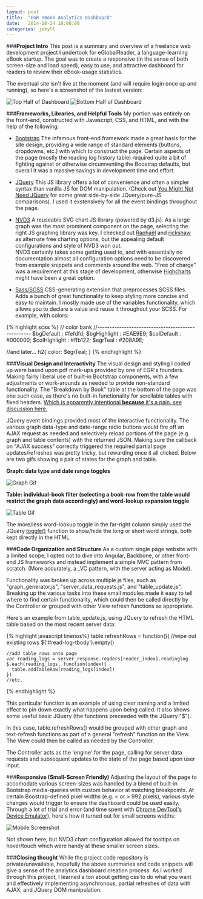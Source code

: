 ```yaml
---
layout: post
title:  "EGR eBook Analytics Dashboard"
date:   2014-10-24 18:00:00
categories: jekyll 
---
```

###**Project Intro**
This post is a summary and overview of a freelance web development project I undertook for eGlobalReader, a language-learning eBook startup.  The goal was to create a responsive (in the sense of both screen-size and load speed), easy to use, and attractive dashboard for readers to review their eBook-usage statistics.

The eventual site isn't live at the moment (and will require login once up and running), so here's a screenshot of the lastest version:

![Top Half of Dashboard](/blog/assets/posts/EGR-analytics-top-half.jpg)
![Bottom Half of Dashboard](/blog/assets/posts/EGR-analytics-bottom-half.jpg)

###**Frameworks, Libraries, and Helpful Tools**
My portion was entirely on the front-end, constructed with Javascript, CSS, and HTML, and with the help of the following:

* [Bootstrap](http://getbootstrap.com/) The infamous front-end framework made a great basis for the site design, providing a wide range of standard elements (buttons, dropdowns, etc.) with which to construct the page. Certain aspects of the page (mostly the reading log history table) required quite a bit of fighting against or otherwise circumventing the Boostrap defaults, but overall it was a massive savings in development time and effort.


* [JQuery](http://jquery.com/) This JS library offers a lot of convenience and often a simpler syntax than vanilla JS for DOM manipulation. (Check out [You Might Not Need JQuery](http://youmightnotneedjquery.com/) for some great side-by-side JQuery/pure-JS comparisons).  I used it exstensively for all the event bindings throughout the page.


* [NVD3](http://nvd3.org/) A reuseable SVG chart JS library (powered by d3.js).  As a large graph was the most prominent component on the page, selecting the right JS graphing library was key.  I checked out [Raphaël](http://raphaeljs.com/) and [rickshaw](http://code.shutterstock.com/rickshaw/) as alternate free charting options, but the appealing default configurations and style of NVD3 won out.  
NVD3 certainly takes some getting used to, and with essentially no documentation almost all configuration options need to be discovered from example snippets and comments around the web.  "Free of charge" was a requirement at this stage of development, otherwise [Highcharts](http://www.highcharts.com/) might have been a great option.

* [Sass/SCSS](http://sass-lang.com/) CSS-generating extension that preprocesses SCSS files.  Adds a bunch of great functionality to keep styling more concise and easy to maintain.  I mostly made use of the variables functionality, which allows you to declare a value and reuse it throughout your SCSS.  For example, with colors:  



{% highlight scss %}
// color bank
//--------------------------------------------------
  $bgDefault      : #fefdfd;
  $bgHighlight    : #EAE9E9;
  $colDefault     : #000000;
  $colHighlight   : #ffb122;
  $egrTeal        : #208A9E;
  
//and later...
h2{
color: $egrTeal;
}
{% endhighlight %}


###**Visual Design and Interactivity**
The visual design and styling I coded up were based upon pdf mark-ups provided by one of EGR's founders.  Making fairly liberal use of built-in Bootstrap components, with a few adjustments or work-arounds as needed to provide non-standard functionality.  The "Breakdown by Book" table at the bottom of the page was one such case, as there's no built-in functionality for scrollable tables with fixed headers.  [Which is apparently intentional __because__ it's a pain, see discussion here.](https://github.com/twbs/bootstrap/issues/12780)

JQuery event bindings provided most of the interactive functionality.  The various graph data-type and date-range radio buttons would fire off an AJAX request as needed and selectively reload portions of the page (e.g. graph and table contents) with the returned JSON.  Making sure the callback on "AJAX success" correctly triggered the required partial page updates/refreshes was pretty tricky, but rewarding once it all clicked.  Below are two gifs showing a pair of states for the graph and table.

**Graph: data type and date range toggles**

![Graph Gif](/blog/assets/posts/EGR-analytics-top-half.gif)

**Table: individual-book filter (selecting a book-row from the table would restrict the graph data accordingly) and word-lookup expansion toggle**

![Table Gif](/blog/assets/posts/EGR-analytics-bottom-half.gif)

The more/less word-lookup toggle in the far-right column simply used the JQuery [toggle()](http://api.jquery.com/toggle/) function to show/hide the long or short word strings, both kept directly in the HTML.

###**Code Organization and Structure**
As a custom single page website with a limited scope, I opted not to dive into Angular, Backbone, or other front-end JS frameworks and instead implement a simple MVC  pattern from scratch. (More accurately, a _VC pattern, with the server acting as Model). 

Functionality was broken up across multiple js files, such as "graph_generator.js", "server_data_requests.js", and "table_update.js".  Breaking up the various tasks into these small modules made it easy to tell where to find certain functionality, which could then be called directly by the Controller or grouped with other View refresh functions as appropriate.

Here's an example from table_update.js, using JQuery to refresh the HTML table based on the most recent server data:

{% highlight javascript linenos%}
table.refreshRows = function(){
    //wipe out existing rows
    $('#read-log-tbody').empty()
    
    //add table rows onto page
    var reading_logs = server_response.readers[reader_index].readinglog
    $.each(reading_logs, function(index){
      table.addTableRow(reading_logs[index])
    })
    //etc.
{% endhighlight %}

This particular function is an example of using clear naming and a limited effect to pin down exactly what happens upon being called.  It also shows some useful basic JQuery (the functions preceeded with the JQuery "$").

In this case, table.refreshRows() would be grouped with other graph and text-refresh functions as part of a general "refresh" function on the View.  The View could then be called as needed by the Controller.  

The Controller acts as the 'engine' for the page, calling for server data requests and subsequent updates to the state of the page based upon user input.

###**Responsive (Small-Screen Friendly)**
Adjusting the layout of the page to accomodate various screen-sizes was handled by a blend of built-in Bootstrap media-queries with custom behavior at matching breakpoints.  At certain Boostrap-defined pixel widths (e.g. < or > 992 pixels), various style changes would trigger to ensure the dashboard could be used easily.  Through a lot of trial and error (and time spent with [Chrome DevTool's Device Emulator](https://developer.chrome.com/devtools/docs/device-mode)), here's how it turned out for small screens widths:

![Mobile Screenshot](/blog/assets/posts/EGR-analytics-small-screen.png)

Not shown here, but NVD3 chart configuration allowed for tooltips on hover/touch which were handy at these smaller screen sizes.

###**Closing thought**
While the project code repository is private/unavailable, hopefully the above summaries and code snippets will give a sense of the analytics dashboard creation process.  As I worked through this project, I learned a ton about getting css to do what you want and effectively implementing asynchronous, partial refreshes of data with AJAX, and JQuery DOM manipulation.





